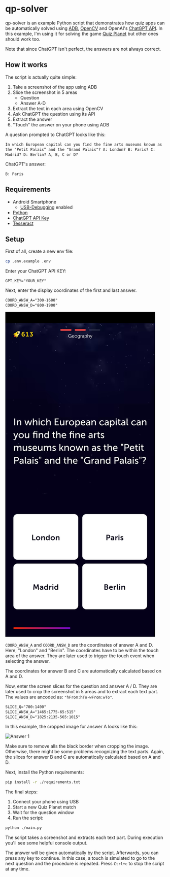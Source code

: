 # qp-solver

qp-solver is an example Python script that demonstrates how quiz apps can be automatically solved using [ADB](https://developer.android.com/studio/command-line/adb), [OpenCV](https://opencv.org/) and OpenAI's [ChatGPT API](https://openai.com/blog/gpt-3-apps). In this example, I'm using it for solving the game [Quiz Planet](https://play.google.com/store/apps/details?id=com.lotum.quizplanet&hl=en&gl=US) but other ones should work too.

Note that since ChatGPT isn't perfect, the answers are not always correct.

## How it works

The script is actually quite simple:

1. Take a screenshot of the app using ADB
2. Slice the screenshot in 5 areas
   - Question
   - Answer A-D
3. Extract the text in each area using OpenCV
4. Ask ChatGPT the question using its API
5. Extract the answer
6. "Touch" the answer on your phone using ADB

A question prompted to ChatGPT looks like this:

```
In which European capital can you find the fine arts museums known as the "Petit Palais” and the "Grand Palais"? A: London? B: Paris? C: Madrid? D: Berlin? A, B, C or D?
```

ChatGPT's answer:

```
B: Paris
```

## Requirements

- Android Smartphone
  - [USB-Debugging](https://developer.android.com/studio/debug/dev-options#Enable-debugging) enabled
- [Python](https://www.python.org/)
- [ChatGPT API Key](https://devopsforu.com/how-to-connect-to-chat-gpt-api/)
- [Tesseract](https://github.com/tesseract-ocr/tesseract)

## Setup

First of all, create a new env file:

```bash
cp .env.example .env
```

Enter your ChatGPT API KEY:

```
GPT_KEY="YOUR_KEY"
```

Next, enter the display coordinates of the first and last answer.

```
COORD_ANSW_A="300-1600"
COORD_ANSW_D="800-1900"
```

![Screenshot](./examples/screen.jpg)

`COORD_ANSW_A` and `COORD_ANSW_D` are the coordinates of answer A and D. Here, "London" and "Berlin". The coordinates have to be within the touch area of the answer. They are later used to trigger the touch event when selecting the answer.

The coordinates for answer B and C are automatically calculated based on A and D.

Now, enter the screen slices for the question and answer A / D. They are later used to crop the screenshot in 5 areas and to extract each text part. The values are ancoded as: `"hFrom:hTo-wFrom:wTo"`.

```
SLICE_Q="700:1400"
SLICE_ANSW_A="1465:1775-65:515"
SLICE_ANSW_D="1825:2135-565:1015"
```

In this example, the cropped image for answer A looks like this:

![Answer 1](./examples/answ_1.jpg)

Make sure to remove alls the black border when cropping the image. Otherwise, there might be some problems recognizing the text parts. Again, the slices for answer B and C are automatically calculated based on A and D.

Next, install the Python requirements:

```bash
pip install -r ./requirements.txt
```

The final steps:

1. Connect your phone using USB
2. Start a new Quiz Planet match
3. Wait for the question window
4. Run the script:

```bash
python ./main.py
```

The script takes a screenshot and extracts each text part. During execution you'll see some helpful console output.

The answer will be given automatically by the script. Afterwards, you can press any key to continue. In this case, a touch is simulated to go to the next question and the procedure is repeated. Press `Ctrl+c` to stop the script at any time.
